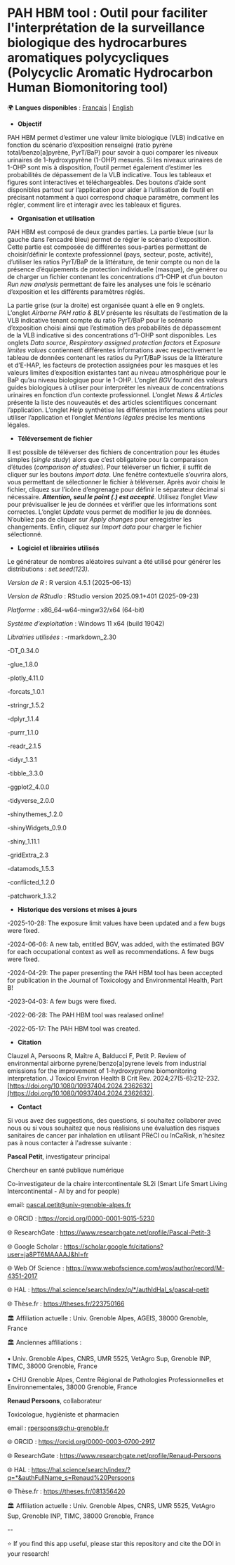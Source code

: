 # PAH HBM tool : Outil pour faciliter l'interprétation de la surveillance biologique des hydrocarbures aromatiques polycycliques (Polycyclic Aromatic Hydrocarbon Human Biomonitoring tool)


🌍 **Langues disponibles** : [Français](README_fr.md) | [English](README.md)

- **Objectif**

PAH HBM permet d’estimer une valeur limite biologique (VLB) indicative en fonction du scénario d’exposition renseigné (ratio pyrène total/benzo[a]pyrène, PyrT/BaP) pour savoir à quoi comparer les niveaux 
urinaires de 1-hydroxypyrène (1-OHP) mesurés. Si les niveaux urinaires de 1-OHP sont mis à disposition, l’outil permet également d’estimer les probabilités de dépassement de la VLB indicative. Tous les 
tableaux et figures sont interactives et téléchargeables. Des boutons d’aide sont disponibles partout sur l’application pour aider à l’utilisation de l’outil en précisant notamment à quoi correspond chaque 
paramètre, comment les régler, comment lire et interagir avec les tableaux et figures.

- **Organisation et utilisation**

PAH HBM est composé de deux grandes parties. La partie bleue (sur la gauche dans l’encadré bleu) permet de régler le scénario d’exposition. Cette partie est composée de différentes sous-parties permettant de 
choisir/définir le contexte professionnel (pays, secteur, poste, activité), d’utiliser les ratios PyrT/BaP de la littérature, de tenir compte ou non de la présence d’équipements de protection individuelle 
(masque), de générer ou de charger un fichier contenant les concentrations d’1-OHP et d’un bouton *Run new analysis* permettant de faire les analyses une fois le scénario d’exposition et les différents 
paramètres réglés.

La partie grise (sur la droite) est organisée quant à elle en 9 onglets. L’onglet *Airborne PAH ratio & BLV* présente les résultats de l’estimation de la VLB indicative tenant compte du ratio PyrT/BaP pour 
le scénario d’exposition choisi ainsi que l’estimation des probabilités de dépassement de la VLB indicative si des concentrations d’1-OHP sont disponibles. Les onglets *Data source*, *Respiratory assigned 
protection factors* et *Exposure limites values* contiennent différentes informations avec respectivement le tableau de données contenant les ratios du PyrT/BaP issus de la littérature et d’E-HAP, les 
facteurs de protection assignées pour les masques et les valeurs limites d’exposition existantes tant au niveau atmosphérique pour le BaP qu’au niveau biologique pour le 1-OHP. L’onglet *BGV* fournit des 
valeurs guides biologiques à utiliser pour interpréter les niveaux de concentrations urinaires en fonction d’un contexte professionnel. L’onglet *News & Articles* présente la liste des nouveautés et des 
articles scientifiques concernant l’application. L’onglet *Help* synthétise les différentes informations utiles pour utiliser l’application et l’onglet *Mentions légales* précise les mentions légales.

- **Téléversement de fichier**

Il est possible de téléverser des fichiers de concentration pour les études simples (*single study*) alors que c’est obligatoire pour la comparaison d’études (*comparison of studies*). Pour téléverser un fichier, il suffit de cliquer sur les boutons 
*Import data*. Une fenêtre contextuelle s’ouvrira alors, vous permettant de sélectionner le fichier à téléverser. Après avoir choisi le fichier, cliquez sur l’icône d’engrenage pour définir le séparateur décimal si nécessaire. 
***Attention, seul le point (.) est accepté***. Utilisez l’onglet *View* pour prévisualiser le jeu de données et vérifier que les informations sont correctes. 
L’onglet *Update* vous permet de modifier le jeu de données. N’oubliez pas de cliquer sur *Apply changes* pour enregistrer les changements. Enfin, cliquez sur *Import data* pour charger le fichier sélectionné.


- **Logiciel et librairies utilisés**

Le générateur de nombres aléatoires suivant a été utilisé pour générer les distributions : *set.seed(123)*.

*Version de R* : R version 4.5.1 (2025-06-13)

*Version de RStudio* : RStudio version 2025.09.1+401 (2025-09-23)

*Platforme* : x86_64-w64-mingw32/x64 (64-bit)

*Système d’exploitation* : Windows 11 x64 (build 19042)

*Librairies utilisées* :
-rmarkdown_2.30

-DT_0.34.0

-glue_1.8.0

-plotly_4.11.0

-forcats_1.0.1

-stringr_1.5.2

-dplyr_1.1.4

-purrr_1.1.0

-readr_2.1.5

-tidyr_1.3.1

-tibble_3.3.0

-ggplot2_4.0.0

-tidyverse_2.0.0

-shinythemes_1.2.0

-shinyWidgets_0.9.0

-shiny_1.11.1

-gridExtra_2.3

-datamods_1.5.3

-conflicted_1.2.0

-patchwork_1.3.2

- **Historique des versions et mises à jours**

-2025-10-28: The exposure limit values have been updated and a few bugs were fixed.

-2024-06-06: A new tab, entitled BGV, was added, with the estimated BGV for each occupational context as well as recommendations. A few bugs were fixed.

-2024-04-29: The paper presenting the PAH HBM tool has been accepted for publication in the Journal of Toxicology and Environmental Health, Part B!

-2023-04-03: A few bugs were fixed.

-2022-06-28: The PAH HBM tool was realased online!

-2022-05-17: The PAH HBM tool was created.

- **Citation**

Clauzel A, Persoons R, Maître A, Balducci F, Petit P. Review of environmental airborne pyrene/benzo[a]pyrene levels from industrial emissions for the improvement of 1-hydroxypyrene biomonitoring interpretation. J Toxicol Environ Health B Crit Rev. 2024;27(5-6):212-232. [https://doi.org/10.1080/10937404.2024.2362632](https://doi.org/10.1080/10937404.2024.2362632).

- **Contact**

Si vous avez des suggestions, des questions, si souhaitez collaborer avec nous ou si vous souhaitez que nous réalisions une évaluation des risques sanitaires de cancer par inhalation en utilisant PRéCI ou InCaRisk, n'hésitez pas à nous contacter à l'adresse suivante :


**Pascal Petit**, investigateur principal

Chercheur en santé publique numérique

Co-investigateur de la chaire intercontinentale SL2i (Smart Life Smart Living Intercontinental - AI by and for people) 

email: pascal.petit@univ-grenoble-alpes.fr

🌐 ORCID : https://orcid.org/0000-0001-9015-5230

🌐 ResearchGate : https://www.researchgate.net/profile/Pascal-Petit-3

🌐 Google Scholar : https://scholar.google.fr/citations?user=ja8PT6MAAAAJ&hl=fr

🌐 Web Of Science : https://www.webofscience.com/wos/author/record/M-4351-2017

🌐 HAL : https://hal.science/search/index/q/*/authIdHal_s/pascal-petit

🌐 Thèse.fr : https://theses.fr/223750166

🏛️ Affiliation actuelle : Univ. Grenoble Alpes, AGEIS, 38000 Grenoble, France

🏛️ Anciennes affiliations :

•	Univ. Grenoble Alpes, CNRS, UMR 5525, VetAgro Sup, Grenoble INP, TIMC, 38000 Grenoble, France
                      
•	CHU Grenoble Alpes, Centre Régional de Pathologies Professionnelles et Environnementales, 38000 Grenoble, France



**Renaud Persoons**, collaborateur

Toxicologue, hygièniste et pharmacien

email : rpersoons@chu-grenoble.fr

🌐 ORCID : https://orcid.org/0000-0003-0700-2917

🌐 ResearchGate : https://www.researchgate.net/profile/Renaud-Persoons

🌐 HAL : https://hal.science/search/index/?q=*&authFullName_s=Renaud%20Persoons

🌐 Thèse.fr : https://theses.fr/081356420

🏛️ Affiliation actuelle : Univ. Grenoble Alpes, CNRS, UMR 5525, VetAgro Sup, Grenoble INP, TIMC, 38000 Grenoble, France


--

⭐ If you find this app useful, please star this repository and cite the DOI in your research!
